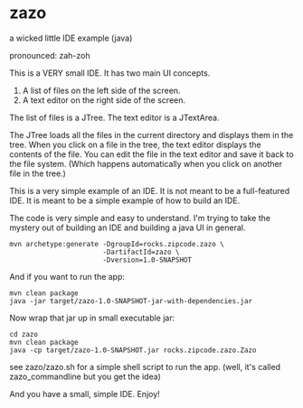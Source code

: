 # zazo
a wicked little IDE example (java)

pronounced: zah-zoh

This is a VERY small IDE. It has two main UI concepts.

1. A list of files on the left side of the screen.
2. A text editor on the right side of the screen.

The list of files is a JTree. The text editor is a JTextArea.

The JTree loads all the files in the current directory and displays them in the tree. When you click on a file in the tree, the text editor displays the contents of the file. You can edit the file in the text editor and save it back to the file system. (Which happens automatically when you click on another file in the tree.)

This is a very simple example of an IDE. It is not meant to be a full-featured IDE. It is meant to be a simple example of how to build an IDE.

The code is very simple and easy to understand. 
I'm trying to take the mystery out of building an IDE and building a java UI in general.

```
mvn archetype:generate -DgroupId=rocks.zipcode.zazo \
                       -DartifactId=zazo \
                       -Dversion=1.0-SNAPSHOT
```

And if you want to run the app:

```
mvn clean package
java -jar target/zazo-1.0-SNAPSHOT-jar-with-dependencies.jar
```

Now wrap that jar up in small executable jar:

```
cd zazo
mvn clean package
java -cp target/zazo-1.0-SNAPSHOT.jar rocks.zipcode.zazo.Zazo
```

see zazo/zazo.sh for a simple shell script to run the app.
(well, it's called zazo_commandline but you get the idea)

And you have a small, simple IDE. Enjoy!
